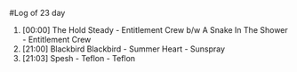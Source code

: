 #Log of 23 day

1. [00:00] The Hold Steady - Entitlement Crew b/w A Snake In The Shower - Entitlement Crew
1. [21:00] Blackbird Blackbird - Summer Heart - Sunspray
1. [21:03] Spesh - Teflon - Teflon
